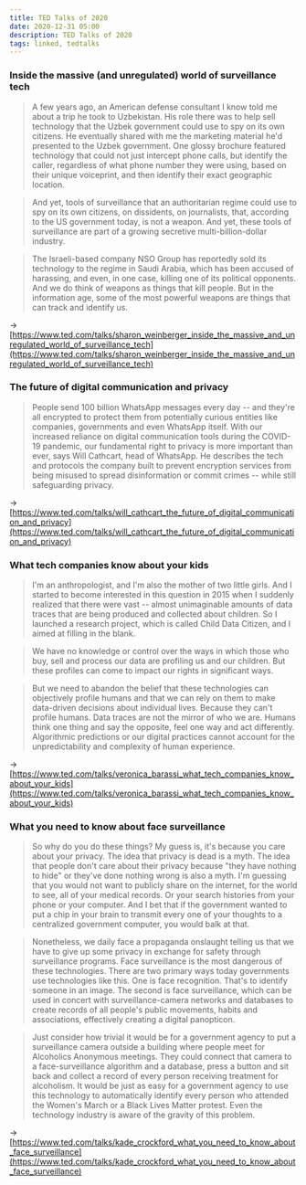 ```yaml
---
title: TED Talks of 2020
date: 2020-12-31 05:00
description: TED Talks of 2020
tags: linked, tedtalks
---
```


### Inside the massive (and unregulated) world of surveillance tech

> A few years ago, an American defense consultant I know told me about a trip he took to Uzbekistan. His role there was to help sell technology that the Uzbek government could use to spy on its own citizens. He eventually shared with me the marketing material he'd presented to the Uzbek government. One glossy brochure featured technology that could not just intercept phone calls, but identify the caller, regardless of what phone number they were using, based on their unique voiceprint, and then identify their exact geographic location.

> And yet, tools of surveillance that an authoritarian regime could use to spy on its own citizens, on dissidents, on journalists, that, according to the US government today, is not a weapon. And yet, these tools of surveillance are part of a growing secretive multi-billion-dollar industry.

> The Israeli-based company NSO Group has reportedly sold its technology to the regime in Saudi Arabia, which has been accused of harassing, and even, in one case, killing one of its political opponents. And we do think of weapons as things that kill people. But in the information age, some of the most powerful weapons are things that can track and identify us.

→ [https://www.ted.com/talks/sharon_weinberger_inside_the_massive_and_unregulated_world_of_surveillance_tech](https://www.ted.com/talks/sharon_weinberger_inside_the_massive_and_unregulated_world_of_surveillance_tech)


### The future of digital communication and privacy

> People send 100 billion WhatsApp messages every day -- and they're all encrypted to protect them from potentially curious entities like companies, governments and even WhatsApp itself. With our increased reliance on digital communication tools during the COVID-19 pandemic, our fundamental right to privacy is more important than ever, says Will Cathcart, head of WhatsApp. He describes the tech and protocols the company built to prevent encryption services from being misused to spread disinformation or commit crimes -- while still safeguarding privacy.

→ [https://www.ted.com/talks/will_cathcart_the_future_of_digital_communication_and_privacy](https://www.ted.com/talks/will_cathcart_the_future_of_digital_communication_and_privacy)


### What tech companies know about your kids

> I'm an anthropologist, and I'm also the mother of two little girls. And I started to become interested in this question in 2015 when I suddenly realized that there were vast -- almost unimaginable amounts of data traces that are being produced and collected about children. So I launched a research project, which is called Child Data Citizen, and I aimed at filling in the blank.

> We have no knowledge or control over the ways in which those who buy, sell and process our data are profiling us and our children. But these profiles can come to impact our rights in significant ways.

> But we need to abandon the belief that these technologies can objectively profile humans and that we can rely on them to make data-driven decisions about individual lives. Because they can't profile humans. Data traces are not the mirror of who we are. Humans think one thing and say the opposite, feel one way and act differently. Algorithmic predictions or our digital practices cannot account for the unpredictability and complexity of human experience.

→ [https://www.ted.com/talks/veronica_barassi_what_tech_companies_know_about_your_kids](https://www.ted.com/talks/veronica_barassi_what_tech_companies_know_about_your_kids)


### What you need to know about face surveillance

> So why do you do these things? My guess is, it's because you care about your privacy. The idea that privacy is dead is a myth. The idea that people don't care about their privacy because "they have nothing to hide" or they've done nothing wrong is also a myth. I'm guessing that you would not want to publicly share on the internet, for the world to see, all of your medical records. Or your search histories from your phone or your computer. And I bet that if the government wanted to put a chip in your brain to transmit every one of your thoughts to a centralized government computer, you would balk at that.

> Nonetheless, we daily face a propaganda onslaught telling us that we have to give up some privacy in exchange for safety through surveillance programs. Face surveillance is the most dangerous of these technologies. There are two primary ways today governments use technologies like this. One is face recognition. That's to identify someone in an image. The second is face surveillance, which can be used in concert with surveillance-camera networks and databases to create records of all people's public movements, habits and associations, effectively creating a digital panopticon.

> Just consider how trivial it would be for a government agency to put a surveillance camera outside a building where people meet for Alcoholics Anonymous meetings. They could connect that camera to a face-surveillance algorithm and a database, press a button and sit back and collect a record of every person receiving treatment for alcoholism. It would be just as easy for a government agency to use this technology to automatically identify every person who attended the Women's March or a Black Lives Matter protest. Even the technology industry is aware of the gravity of this problem.

→ [https://www.ted.com/talks/kade_crockford_what_you_need_to_know_about_face_surveillance](https://www.ted.com/talks/kade_crockford_what_you_need_to_know_about_face_surveillance)


